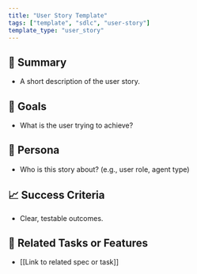 ```yaml
---
title: "User Story Template"
tags: ["template", "sdlc", "user-story"]
template_type: "user_story"
---
```


## 🧩 Summary
- A short description of the user story.

## 🎯 Goals
- What is the user trying to achieve?

## 👤 Persona
- Who is this story about? (e.g., user role, agent type)

## 📈 Success Criteria
- Clear, testable outcomes.

## 🔄 Related Tasks or Features
- [[Link to related spec or task]]

